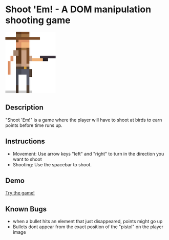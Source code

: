 # Shoot 'Em! - A DOM manipulation shooting game

![My image](./images/cowboy-2.png)

## Description

"Shoot 'Em!" is a game where the player will have to shoot at birds to earn points before time runs up.

## Instructions

- Movement: Use arrow keys "left" and "right" to turn in the direction you want to shoot
- Shooting: Use the spacebar to shoot.

## Demo

[Try the game!](https://navitat.github.io/project-1-game/)

## Known Bugs

- when a bullet hits an element that just disappeared, points might go up
- Bullets dont appear from the exact position of the "pistol" on the player image
